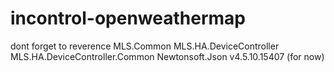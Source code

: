 # incontrol-openweathermap

dont forget to reverence
MLS.Common
MLS.HA.DeviceController
MLS.HA.DeviceController.Common
Newtonsoft.Json v4.5.10.15407 (for now)